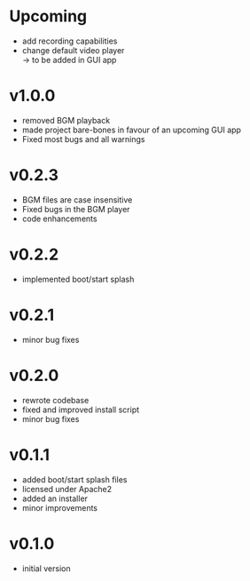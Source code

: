 # Upcoming  
- add recording capabilities  
- change default video player  
-> to be added in GUI app  
  
# v1.0.0  
- removed BGM playback  
- made project bare-bones in favour of an upcoming GUI app  
- Fixed most bugs and all warnings  
  
# v0.2.3  
- BGM files are case insensitive  
- Fixed bugs in the BGM player  
- code enhancements  
  
# v0.2.2  
- implemented boot/start splash  
  
# v0.2.1  
- minor bug fixes  
  
# v0.2.0  
- rewrote codebase  
- fixed and improved install script  
- minor bug fixes  
  
# v0.1.1  
- added boot/start splash files  
- licensed under Apache2  
- added an installer  
- minor improvements  
  
# v0.1.0  
- initial version  
